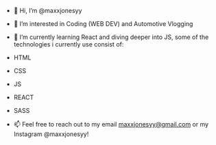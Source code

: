 - 👋 Hi, I’m @maxxjonesyy
- 👀 I’m interested in Coding (WEB DEV) and Automotive Vlogging
- 🌱 I’m currently learning React and diving deeper into JS, some of the technologies i currently use consist of:

- HTML 
- CSS 
- JS
- REACT
- SASS

- 📫 Feel free to reach out to my email maxxjonesyy@gmail.com or my Instagram @maxxjonesyy!

